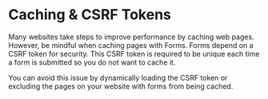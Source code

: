 # Caching & CSRF Tokens

Many websites take steps to improve performance by caching web pages. However, be mindful when caching pages with Forms. Forms depend on a CSRF token for security. This CSRF token is required to be unique each time a form is submitted so you do not want to cache it.

You can avoid this issue by dynamically loading the CSRF token or excluding the pages on your website with forms from being cached.
 
 